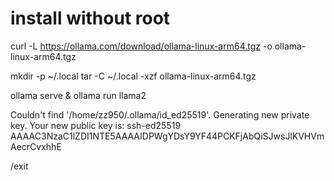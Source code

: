 
# install without root

curl -L https://ollama.com/download/ollama-linux-arm64.tgz -o ollama-linux-arm64.tgz

mkdir -p ~/.local
tar -C ~/.local -xzf ollama-linux-arm64.tgz

ollama serve &
ollama run llama2

Couldn't find '/home/zz950/.ollama/id_ed25519'. Generating new private key.
Your new public key is:
ssh-ed25519 AAAAC3NzaC1lZDI1NTE5AAAAIDPWgYDsY9YF44PCKFjAbQiSJwsJlKVHVmAecrCvxhhE

/exit
